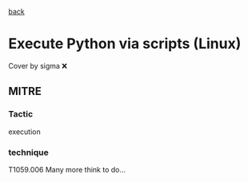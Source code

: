 [back](../index.md)
# Execute Python via scripts (Linux)
Cover by sigma :x: 
## MITRE
### Tactic
execution
### technique
T1059.006
Many more think to do...